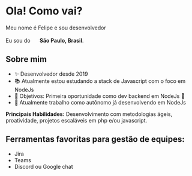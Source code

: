 <h1>Ola! Como vai?</h1>

<p>Meu nome é Felipe e sou desenvolvedor</p>
<p>Eu sou do <img src="https://cdn-icons-png.flaticon.com/128/197/197386.png" width="17" /> <b> São Paulo, Brasil</b>.</p>

## Sobre mim
- ✨ Desenvolvedor desde 2019
- 📚 Atualmente estou estudando a stack de Javascript com o foco em NodeJs
- 🎯 Objetivos: Primeira oportunidade como dev backend em NodeJs 🚀
- 💼 Atualmente trabalho como autônomo já desenvolvendo em NodeJs

<p><b>Principais Habilidades:</b> Desenvolvimento com metodologias ágeis, proatividade, projetos escaláveis ​​em php e/ou javascript.</p>

## Ferramentas favoritas para gestão de equipes:
- Jira 
- Teams
- Discord ou Google chat
